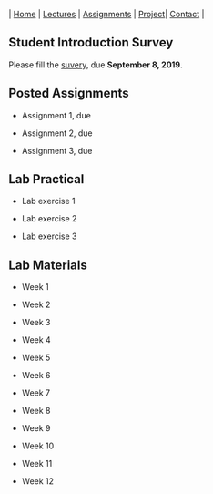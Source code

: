 | [Home](index.md) | [Lectures](lectures.md) | [Assignments](assignments.md) | [Project](project.md)| [Contact](contact.md) |

## Student Introduction Survey

Please fill the [suvery](https://forms.gle/2iQKQrGpcXnXMsQe9), due **September 8, 2019**.


## Posted Assignments

- Assignment 1, due 

- Assignment 2, due 

- Assignment 3, due 


## Lab Practical

- Lab exercise 1 

- Lab exercise 2 

- Lab exercise 3


## Lab Materials

- Week 1

- Week 2

- Week 3

- Week 4

- Week 5

- Week 6

- Week 7

- Week 8

- Week 9

- Week 10

- Week 11

- Week 12
